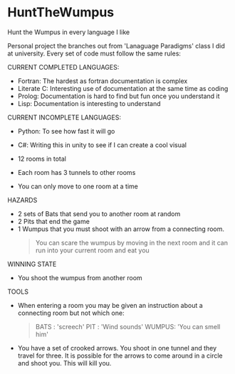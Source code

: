 # HuntTheWumpus
Hunt the Wumpus in every language I like 



Personal project the branches out from 'Lanaguage Paradigms' class I did at university. Every set of code must follow the same rules: 

CURRENT COMPLETED LANGUAGES: 
- Fortran: The hardest as fortran documentation is complex
- Literate C: Interesting use of documentation at the same time as coding
- Prolog: Documentation is hard to find but fun once you understand it
- Lisp: Documentation is interesting to understand

CURRENT INCOMPLETE LANGUAGES: 
- Python: To see how fast it will go 
- C#: Writing this in unity to see if I can create a cool visual 


- 12 rooms in total
- Each room has 3 tunnels to other rooms
- You can only move to one room at a time

HAZARDS
- 2 sets of Bats that send you to another room at random
- 2 Pits that end the game
- 1 Wumpus that you must shoot with an arrow from a connecting room. 
    > You can scare the wumpus by moving in the next room and it can run into your current room and eat you
    
WINNING STATE
- You shoot the wumpus from another room 

TOOLS
- When entering a room you may be given an instruction about a connecting room but not which one: 
  > BATS : 'screech'
  > PIT : 'Wind sounds'
  > WUMPUS: 'You can smell him'
  
- You have a set of crooked arrows. You shoot in one tunnel and they travel for three. It is possible for the arrows to come around in a circle and shoot you. 
  This will kill you. 
  
  
  
  
  
